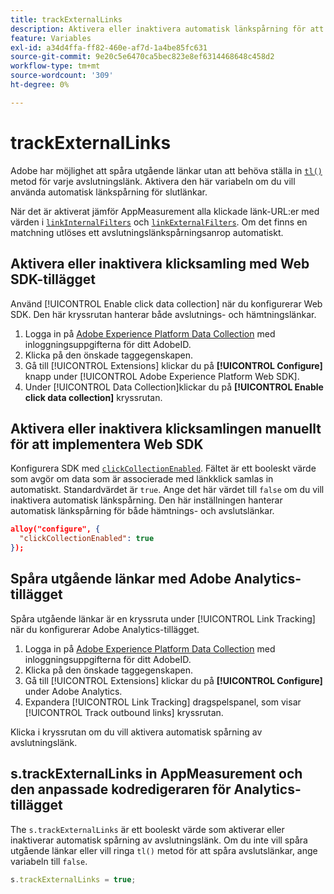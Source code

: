 ```yaml
---
title: trackExternalLinks
description: Aktivera eller inaktivera automatisk länkspårning för att avsluta länkar.
feature: Variables
exl-id: a34d4ffa-ff82-460e-af7d-1a4be85fc631
source-git-commit: 9e20c5e6470ca5bec823e8ef6314468648c458d2
workflow-type: tm+mt
source-wordcount: '309'
ht-degree: 0%

---
```


# trackExternalLinks

Adobe har möjlighet att spåra utgående länkar utan att behöva ställa in [`tl()`](../functions/tl-method.md) metod för varje avslutningslänk. Aktivera den här variabeln om du vill använda automatisk länkspårning för slutlänkar.

När det är aktiverat jämför AppMeasurement alla klickade länk-URL:er med värden i [`linkInternalFilters`](linkinternalfilters.md) och [`linkExternalFilters`](linkexternalfilters.md). Om det finns en matchning utlöses ett avslutningslänkspårningsanrop automatiskt.

## Aktivera eller inaktivera klicksamling med Web SDK-tillägget

Använd [!UICONTROL Enable click data collection] när du konfigurerar Web SDK. Den här kryssrutan hanterar både avslutnings- och hämtningslänkar.

1. Logga in på [Adobe Experience Platform Data Collection](https://experience.adobe.com/data-collection) med inloggningsuppgifterna för ditt AdobeID.
1. Klicka på den önskade taggegenskapen.
1. Gå till [!UICONTROL Extensions] klickar du på **[!UICONTROL Configure]** knapp under [!UICONTROL Adobe Experience Platform Web SDK].
1. Under [!UICONTROL Data Collection]klickar du på **[!UICONTROL Enable click data collection]** kryssrutan.

## Aktivera eller inaktivera klicksamlingen manuellt för att implementera Web SDK

Konfigurera SDK med [`clickCollectionEnabled`](https://experienceleague.adobe.com/docs/experience-platform/edge/fundamentals/configuring-the-sdk.html#clickCollectionEnabled). Fältet är ett booleskt värde som avgör om data som är associerade med länkklick samlas in automatiskt. Standardvärdet är `true`. Ange det här värdet till `false` om du vill inaktivera automatisk länkspårning. Den här inställningen hanterar automatisk länkspårning för både hämtnings- och avslutslänkar.

```json
alloy("configure", {
  "clickCollectionEnabled": true
});
```

## Spåra utgående länkar med Adobe Analytics-tillägget

Spåra utgående länkar är en kryssruta under [!UICONTROL Link Tracking] när du konfigurerar Adobe Analytics-tillägget.

1. Logga in på [Adobe Experience Platform Data Collection](https://experience.adobe.com/data-collection) med inloggningsuppgifterna för ditt AdobeID.
2. Klicka på den önskade taggegenskapen.
3. Gå till [!UICONTROL Extensions] klickar du på **[!UICONTROL Configure]** under Adobe Analytics.
4. Expandera [!UICONTROL Link Tracking] dragspelspanel, som visar [!UICONTROL Track outbound links] kryssrutan.

Klicka i kryssrutan om du vill aktivera automatisk spårning av avslutningslänk.

## s.trackExternalLinks in AppMeasurement och den anpassade kodredigeraren för Analytics-tillägget

The `s.trackExternalLinks` är ett booleskt värde som aktiverar eller inaktiverar automatisk spårning av avslutningslänk. Om du inte vill spåra utgående länkar eller vill ringa `tl()` metod för att spåra avslutslänkar, ange variabeln till `false`.

```js
s.trackExternalLinks = true;
```
